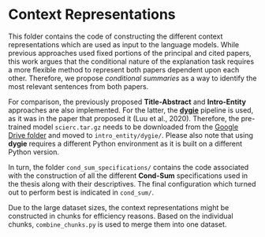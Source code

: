 # Context Representations

This folder contains the code of constructing the different context representations which are used as input to the language models. While previous approaches used fixed portions of the principal and cited papers, this work argues that the conditional nature of the explanation task requires a more flexible method to represent both papers dependent upon each other. Therefore, we propose *conditional summaries* as a way to identify the most relevant sentences from both papers.

For comparison, the previously proposed **Title-Abstract** and **Intro-Entity** approaches are also implemented. For the latter, the [**dygie**](https://github.com/dwadden/dygiepp) pipeline is used, as it was in the paper that proposed it (Luu et al., 2020). Therefore, the pre-trained model `scierc.tar.gz` needs to be downloaded from the [Google Drive folder](https://drive.google.com/drive/folders/1uGxfWfnK_PtNfKEfuc2EbCuEQpZpjnQJ?usp=sharing) and moved to `intro_entity/dygie/`. Please also note that using **dygie** requires a different Python environment as it is built on a different Python version.

In turn, the folder `cond_sum_specifications/` contains the code associated with the construction of all the different **Cond-Sum** specifications used in the thesis along with their descriptives. The final configuration which turned out to perform best is indicated in `cond_sum/`.

Due to the large dataset sizes, the context representations might be constructed in chunks for efficiency reasons. Based on the individual chunks, `combine_chunks.py` is used to merge them into one dataset.